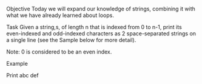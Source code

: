 Objective Today we will expand our knowledge of strings, combining it with what we have already learned about loops.

Task Given a string,s, of length n that is indexed from 0 to n-1, print its even-indexed and odd-indexed characters as 2 space-separated strings on a single line (see the Sample below for more detail).

Note: 0 is considered to be an even index.

Example

Print abc def